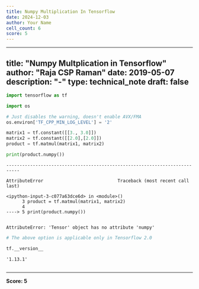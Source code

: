 ```yaml
---
title: Numpy Multiplication In Tensorflow
date: 2024-12-03
author: Your Name
cell_count: 6
score: 5
---
```


---
title: "Numpy Multplication in Tensorflow"
author: "Raja CSP Raman"
date: 2019-05-07
description: "-"
type: technical_note
draft: false
---

```python
import tensorflow as tf

import os

# Just disables the warning, doesn't enable AVX/FMA
os.environ['TF_CPP_MIN_LOG_LEVEL'] = '2'
```


```python
matrix1 = tf.constant([[3., 3.0]])
matrix2 = tf.constant([[2.0],[2.0]])
product = tf.matmul(matrix1, matrix2)

print(product.numpy()) 
```


    ---------------------------------------------------------------------------

    AttributeError                            Traceback (most recent call last)

    <ipython-input-3-c077a63dce6d> in <module>()
          3 product = tf.matmul(matrix1, matrix2)
          4 
    ----> 5 print(product.numpy())
    

    AttributeError: 'Tensor' object has no attribute 'numpy'



```python
# The above option is applicable only in Tensorflow 2.0
```


```python
tf.__version__
```




    '1.13.1'




```python

```


---
**Score: 5**